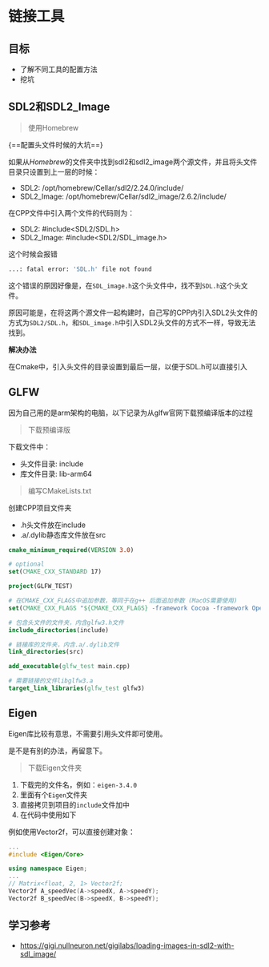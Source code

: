 # 链接工具

## 目标

- 了解不同工具的配置方法
- 挖坑

## SDL2和SDL2_Image

> 使用Homebrew

{==配置头文件时候的大坑==}

如果从*Homebrew*的文件夹中找到sdl2和sdl2_image两个源文件，并且将头文件目录只设置到上一层的时候：

- SDL2: /opt/homebrew/Cellar/sdl2/2.24.0/include/
- SDL2_Image: /opt/homebrew/Cellar/sdl2_image/2.6.2/include/

在CPP文件中引入两个文件的代码则为：

- SDL2: #include<SDL2/SDL.h>
- SDL2_Image: #include<SDL2/SDL_image.h>

这个时候会报错

```bash
...: fatal error: 'SDL.h' file not found
```

这个错误的原因好像是，在`SDL_image.h`这个头文件中，找不到`SDL.h`这个头文件。

原因可能是，在将这两个源文件一起构建时，自己写的CPP内引入SDL2头文件的方式为`SDL2/SDL.h`，和`SDL_image.h`中引入SDL2头文件的方式不一样，导致无法找到。

**解决办法**

在Cmake中，引入头文件的目录设置到最后一层，以便于SDL.h可以直接引入



## GLFW

因为自己用的是arm架构的电脑，以下记录为从glfw官网下载预编译版本的过程

> 下载预编译版

下载文件中：

- 头文件目录: include
- 库文件目录: lib-arm64

> 编写CMakeLists.txt

创建CPP项目文件夹

- .h头文件放在include
- .a/.dylib静态库文件放在src

```cmake
cmake_minimum_required(VERSION 3.0)

# optional
set(CMAKE_CXX_STANDARD 17)

project(GLFW_TEST)

# 在CMAKE_CXX_FLAGS中追加参数，等同于在g++ 后面追加参数 (MacOS需要使用)
set(CMAKE_CXX_FLAGS "${CMAKE_CXX_FLAGS} -framework Cocoa -framework OpenGL -framework IOKit")

# 包含头文件的文件夹，内含glfw3.h文件
include_directories(include)

# 链接库的文件夹，内含.a/.dylib文件
link_directories(src)

add_executable(glfw_test main.cpp)

# 需要链接的文件libglfw3.a
target_link_libraries(glfw_test glfw3) 

```



## Eigen

Eigen库比较有意思，不需要引用头文件即可使用。

是不是有别的办法，再留意下。

> 下载Eigen文件夹

1. 下载完的文件名，例如：`eigen-3.4.0`
2. 里面有个`Eigen`文件夹
3. 直接拷贝到项目的`include`文件加中
4. 在代码中使用如下

例如使用Vector2f，可以直接创建对象：

```c++
...
#include <Eigen/Core>

using namespace Eigen;
...
// Matrix<float, 2, 1> Vector2f;
Vector2f A_speedVec(A->speedX, A->speedY);
Vector2f B_speedVec(B->speedX, B->speedY);
```





## 学习参考

- https://gigi.nullneuron.net/gigilabs/loading-images-in-sdl2-with-sdl_image/